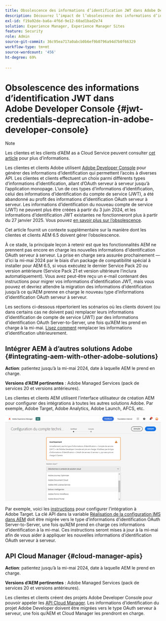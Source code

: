 ```yaml
---
title: Obsolescence des informations d’identification JWT dans Adobe Developer Console
description: Découvrez l’impact de l’obsolescence des informations d’identification JWT dans Adobe Developer Console sur AEM.
exl-id: f19a92de-ba6a-4f6d-9e12-60ad1bad2e74
solution: Experience Manager, Experience Manager Sites
feature: Security
role: Admin
source-git-commit: 36c95ea717a0abcb0b6ef9b0796a94d7b0f66329
workflow-type: tm+mt
source-wordcount: '456'
ht-degree: 69%

---
```


# Obsolescence des informations d’identification JWT dans Adobe Developer Console {#jwt-credentials-deprecation-in-adobe-developer-console}

>[!NOTE]
> Les clientes et les clients d’AEM as a Cloud Service peuvent consulter [cet article](https://experienceleague.adobe.com/docs/experience-manager-cloud-service/content/security/jwt-credentials-deprecation-in-adobe-developer-console.html?lang=fr) pour plus d’informations.

Les clientes et clients Adobe utilisent [Adobe Developer Console](https://developer.adobe.com/console) pour générer des informations d’identification qui permettent l’accès à diverses API. Les clientes et clients effectuent un choix parmi différents types d’informations d’identification, allant d’OAuth serveur à serveur jusqu’à l’application monopage. L’un de ces types d’informations d’identification, celui des informations d’identification du compte de service (JWT), a été abandonné au profit des informations d’identification OAuth serveur à serveur. Les informations d’identification du nouveau compte de service (JWT) ne peuvent plus être créées à partir du 3 juin 2024, et les informations d’identification JWT existantes ne fonctionneront plus à partir du 27 janvier 2025. Vous pouvez [en savoir plus sur l’obsolescence](https://developer.adobe.com/developer-console/docs/guides/authentication/ServerToServerAuthentication/migration/).

Cet article fournit un contexte supplémentaire sur la manière dont les clientes et clients AEM 6.5 doivent gérer l’obsolescence.

À ce stade, la principale leçon à retenir est que les fonctionnalités AEM ne prennent pas encore en charge les nouvelles informations d’identification OAuth serveur à serveur. La prise en charge sera assurée prochainement — d’ici la mi-mai 2024 par le biais d’un package de compatibilité spécial à installer pour AEM 6.5, si vous exécutez le dernier Service Pack 20 ou version antérieure (Service Pack 21 et version ultérieure l’inclura automatiquement). Vous avez peut-être reçu un e-mail contenant des instructions pour migrer vos informations d’identification JWT, mais vous pouvez et devriez attendre la migration des informations d’identification jusqu’à ce qu’AEM prenne en charge le nouveau type d’informations d’identification OAuth serveur à serveur.

Les sections ci-dessous répertorient les scénarios où les clients doivent (ou dans certains cas ne doivent pas) remplacer leurs informations d’identification de compte de service (JWT) par des informations d’identification OAuth Server-to-Server, une fois qu’AEM les prend en charge à la mi-mai. [Lisez comment](https://developer.adobe.com/developer-console/docs/guides/authentication/ServerToServerAuthentication/migration/#migration-overview) remplacer les informations d’identification ultérieurement.

## Intégrer AEM à d’autres solutions Adobe {#integrating-aem-with-other-adobe-solutions}

**Action**: patientez jusqu’à la mi-mai 2024, date à laquelle AEM le prend en charge.

**Versions d’AEM pertinentes** : Adobe Managed Services (pack de services 20 et versions antérieures).


Les clientes et clients AEM utilisent l’interface utilisateur de création AEM pour configurer des intégrations à toutes les autres solutions Adobe. Par exemple, Adobe Target, Adobe Analytics, Adobe Launch, AFCS, etc.

![Intégrer AEM à d’autres solutions](/help/sites-administering/assets/jwt-deprecation.png)

Par exemple, voici les [instructions](https://experienceleague.adobe.com/en/docs/experience-manager-65/content/sites/administering/integration/integration-target-ims) pour configurer l’intégration à Adobe Target. La clé API dans la variable [Réalisation de la configuration IMS dans AEM](https://experienceleague.adobe.com/en/docs/experience-manager-65/content/sites/administering/integration/integration-target-ims#completing-the-ims-configuration-in-aem) doit être migrée vers le type d’informations d’identification OAuth Server-to-Server, une fois qu’AEM prend en charge ces informations d’identification à la mi-mai. Ces instructions seront mises à jour à la mi-mai afin de vous aider à appliquer les nouvelles informations d’identification OAuth serveur à serveur.

## API Cloud Manager {#cloud-manager-apis}

**Action**: patientez jusqu’à la mi-mai 2024, date à laquelle AEM le prend en charge.

**Versions d’AEM pertinentes** : Adobe Managed Services (pack de services 20 et versions antérieures).

Les clientes et clients créent des projets Adobe Developer Console pour pouvoir appeler les [API Cloud Manager](https://developer.adobe.com/experience-cloud/cloud-manager/guides/getting-started/create-api-integration/). Les informations d’identification du projet Adobe Developer doivent être migrées vers le type OAuth serveur à serveur, une fois qu’AEM et Cloud Manager les prendront en charge.
